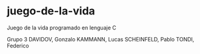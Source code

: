 # juego-de-la-vida
Juego de la vida programado en lenguaje C

Grupo 3
DAVIDOV, Gonzalo
KAMMANN, Lucas
SCHEINFELD, Pablo
TONDI, Federico
